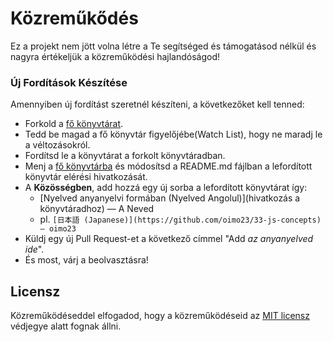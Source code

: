 
# Közreműkődés
Ez a projekt nem jött volna létre a Te segítséged és támogatásod nélkül és nagyra értékeljük a közreműködési hajlandóságod!

### Új Fordítások Készítése

Amennyiben új fordítást szeretnél készíteni, a következőket kell tenned:

* Forkold a [fő könyvtárat](https://github.com/leonardomso/33-js-concepts).
* Tedd be magad a fő könyvtár figyelőjébe(Watch List), hogy ne maradj le a véltozásokról.
* Fordítsd le a könyvtárat a forkolt könyvtáradban.
* Menj a [fő könyvtárba](https://github.com/leonardomso/33-js-concepts) és módosítsd a README.md fájlban a lefordított könyvtár elérési hivatkozását.
* A **Közösségben**, add hozzá egy új sorba a lefordított könyvtárat így: 
	* [Nyelved anyanyelvi formában (Nyelved Angolul)](hivatkozás a könyvtáradhoz) — A Neved
	* pl. `[日本語 (Japanese)](https://github.com/oimo23/33-js-concepts) — oimo23`
* Küldj egy új Pull Request-et a következő címmel "Add *az anyanyelved ide*".
* És most, várj a beolvasztásra! 

## Licensz
Közreműködéseddel elfogadod, hogy a közreműködéseid az [MIT licensz](./LICENSE) védjegye alatt fognak állni.

